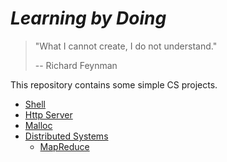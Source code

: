 # *Learning by Doing*
> "What I cannot create, I do not understand."
>
> -- Richard Feynman

This repository contains some simple CS projects.
  
  
- [Shell](https://github.com/yangxuhui/learningbydoing/tree/master/shell)
- [Http Server](https://github.com/yangxuhui/learningbydoing/tree/master/httpserver)
- [Malloc](https://github.com/yangxuhui/learningbydoing/tree/master/malloc)
- [Distributed Systems](https://github.com/yangxuhui/learningbydoing/tree/master/distributed-systems)
    - [MapReduce](https://github.com/yangxuhui/learningbydoing/tree/master/distributed-systems/mapreduce)
